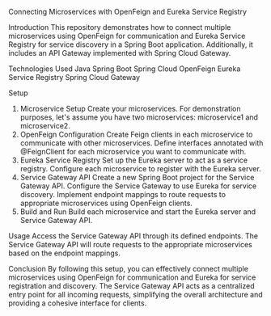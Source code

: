 Connecting Microservices with OpenFeign and Eureka Service Registry

Introduction
This repository demonstrates how to connect multiple microservices using OpenFeign for communication and Eureka Service Registry for service discovery in a Spring Boot application. Additionally, it includes an API Gateway implemented with Spring Cloud Gateway.

Technologies Used
Java
Spring Boot
Spring Cloud
OpenFeign
Eureka Service Registry
Spring Cloud Gateway

Setup
1. Microservice Setup
Create your microservices. For demonstration purposes, let's assume you have two microservices: microservice1 and microservice2.
2. OpenFeign Configuration
Create Feign clients in each microservice to communicate with other microservices.
Define interfaces annotated with @FeignClient for each microservice you want to communicate with.
3. Eureka Service Registry
Set up the Eureka server to act as a service registry.
Configure each microservice to register with the Eureka server.
4. Service Gateway API
Create a new Spring Boot project for the Service Gateway API.
Configure the Service Gateway to use Eureka for service discovery.
Implement endpoint mappings to route requests to appropriate microservices using OpenFeign clients.
5. Build and Run
Build each microservice and start the Eureka server and Service Gateway API.

Usage
Access the Service Gateway API through its defined endpoints.
The Service Gateway API will route requests to the appropriate microservices based on the endpoint mappings.

Conclusion
By following this setup, you can effectively connect multiple microservices using OpenFeign for communication and Eureka for service registration and discovery. The Service Gateway API acts as a centralized entry point for all incoming requests, simplifying the overall architecture and providing a cohesive interface for clients.
